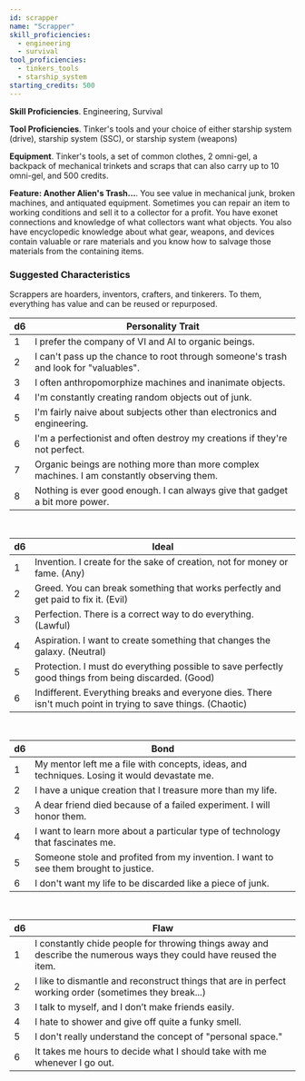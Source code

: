 ```yaml
---
id: scrapper
name: "Scrapper"
skill_proficiencies:
  - engineering
  - survival
tool_proficiencies:
  - tinkers_tools
  - starship_system
starting_credits: 500
---
```


__Skill Proficiencies__. Engineering, Survival

__Tool Proficiencies__. Tinker's tools and your choice of either starship system (drive), starship system (SSC),
or starship system (weapons)

__Equipment__. Tinker's tools, a set of common clothes, 2 omni-gel, a backpack of mechanical trinkets and scraps that can also carry
up to 10 omni-gel, and 500 credits.

__Feature: Another Alien's Trash...__. You see value in mechanical junk, broken machines, and antiquated equipment. Sometimes
you can repair an item to working conditions and sell it to a collector for a profit. You have exonet connections and knowledge
of what collectors want what objects. You also have encyclopedic knowledge about what gear, weapons, and devices contain
valuable or rare materials and you know how to salvage those materials from the containing items.

<div class="hr"></div>

### Suggested Characteristics
Scrappers are hoarders, inventors, crafters, and tinkerers. To them, everything has value and can be reused or repurposed.

d6 | Personality Trait
--- | ---
1 | I prefer the company of VI and AI to organic beings.
2 | I can't pass up the chance to root through someone's trash and look for "valuables".
3 | I often anthropomorphize machines and inanimate objects.
4 | I'm constantly creating random objects out of junk.
5 | I'm fairly naive about subjects other than electronics and engineering.
6	| I'm a perfectionist and often destroy my creations if they're not perfect.
7 | Organic beings are nothing more than more complex machines. I am constantly observing them.
8 | Nothing is ever good enough. I can always give that gadget a bit more power.

<br>

d6 | Ideal
--- | ---
1	| Invention. I create for the sake of creation, not for money or fame. (Any)
2	| Greed. You can break something that works perfectly and get paid to fix it. (Evil)
3	| Perfection. There is a correct way to do everything. (Lawful)
4	| Aspiration. I want to create something that changes the galaxy. (Neutral)
5	| Protection. I must do everything possible to save perfectly good things from being discarded. (Good)
6	| Indifferent. Everything breaks and everyone dies. There isn't much point in trying to save things. (Chaotic)

<br>

d6 | Bond
--- | ---
1 | My mentor left me a file with concepts, ideas, and techniques. Losing it would devastate me.
2 | I have a unique creation that I treasure more than my life.
3	| A dear friend died because of a failed experiment. I will honor them.
4	| I want to learn more about a particular type of technology that fascinates me.
5	| Someone stole and profited from my invention. I want to see them brought to justice.
6	| I don't want my life to be discarded like a piece of junk.

<br>

d6 | Flaw
--- | ---
1 | I constantly chide people for throwing things away and describe the numerous ways they could have reused the item.
2 | I like to dismantle and reconstruct things that are in perfect working order (sometimes they break...)
3 | I talk to myself, and I don’t make friends easily.
4 | I hate to shower and give off quite a funky smell.
5	| I don't really understand the concept of "personal space."
6	| It takes me hours to decide what I should take with me whenever I go out.
